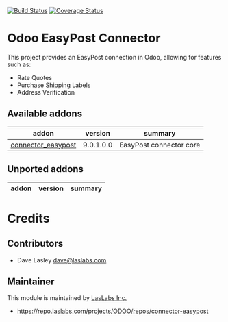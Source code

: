 [![Build Status](https://travis-ci.org/laslabs/odoo-connector-easypost.svg?branch=9.0)](https://travis-ci.org/laslabs/odoo-connector-easypost?branch=9.0)
[![Coverage Status](https://coveralls.io/repos/laslabs/odoo-connector-easypost/badge.png?branch=9.0)](https://coveralls.io/r/laslabs/odoo-connector-easypost?branch=9.0)

Odoo EasyPost Connector
=======================

This project provides an EasyPost connection in Odoo, allowing for features such as:

 - Rate Quotes
 - Purchase Shipping Labels
 - Address Verification

 
[//]: # (addons)
Available addons
----------------
addon | version | summary
--- | --- | ---
[connector_easypost](connector_easypost/) | 9.0.1.0.0 | EasyPost connector core


Unported addons
---------------
addon | version | summary
--- | --- | ---


[//]: # (end addons)

Credits
=======

Contributors
------------

* Dave Lasley <dave@laslabs.com>

Maintainer
----------

This module is maintained by [LasLabs Inc.](https://laslabs.com)

* https://repo.laslabs.com/projects/ODOO/repos/connector-easypost

